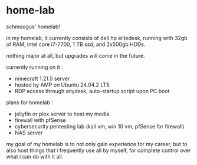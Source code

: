 # home-lab
schmoogus' homelab!

in my homelab, it currently consists of dell hp elitedesk, running with 32gb of RAM, intel core i7-7700, 1 TB ssd, and 2x500gb HDDs.

nothing major at all, but upgrades will come in the future.

currently running on it :
- minecraft 1.21.5 server
- hosted by AMP on Ubuntu 24.04.2 LTS
- RDP access through anydesk, auto-startup script upon PC boot


plans for homelab :
- jellyfin or plex server to host my media
- firewall with pfSense
- cybersecurity pentesting lab (kali vm, win 10 vm, pfSense for firewall)
- NAS server

my goal of my homelab is to not only gain experience for my career, but to also host things that i frequently use all by myself, for complete control over what i can do with it all.
